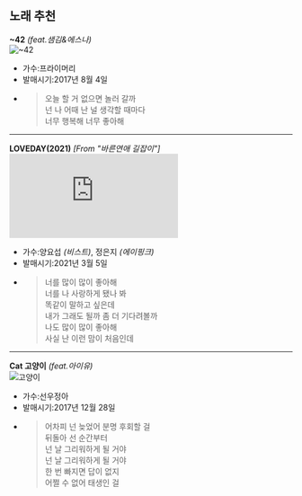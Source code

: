 노래 추천
----
__~42__ *(feat.샘김&에스나)*     
 ![~42](https://image.genie.co.kr/Y/IMAGE/IMG_ALBUM/080/975/139/80975139_1501811721808_1_600x600.JPG/dims/resize/Q_80,0)
  * 가수:프라이머리
  * 발매시기:2017년 8월 4일
  * >오늘 할 거 없으면 놀러 갈까   
  넌 나 어때 난 널 생각할 때마다   
  너무 행복해 너무 좋아해  
 
---
   
__LOVEDAY(2021)__ *[From "바른연애 길잡이"]*   
![loveday](https://cgeimage.commutil.kr/phpwas/restmb_allidxmake.php?idx=3&simg=20210307101356039387c01d83724125181103142.jpg)
  * 가수:양요섭 *(비스트)*, 정은지 *(에이핑크)*
  * 발매시기:2021년 3월 5일
  * >너를 많이 많이 좋아해   
  너를 나 사랑하게 됐나 봐   
  똑같이 말하고 싶은데   
  내가 그래도 될까 좀 더 기다려볼까   
  나도 많이 많이 좋아해   
  사실 난 이런 맘이 처음인데
 
 ---

 __Cat 고양이__ *(feat.아이유)*   
 ![고양이](https://www.mintpaper.co.kr/wp-content/uploads/2017/12/SunwoojungA.jpg)
  * 가수:선우정아   
  * 발매시기:2017년 12월 28일
  * >어차피 넌 늦었어 분명 후회할 걸   
  뒤돌아 선 순간부터   
  넌 날 그리워하게 될 거야   
  넌 날 그리워하게 될 거야   
  한 번 빠지면 답이 없지   
  어쩔 수 없어 태생인 걸   
  